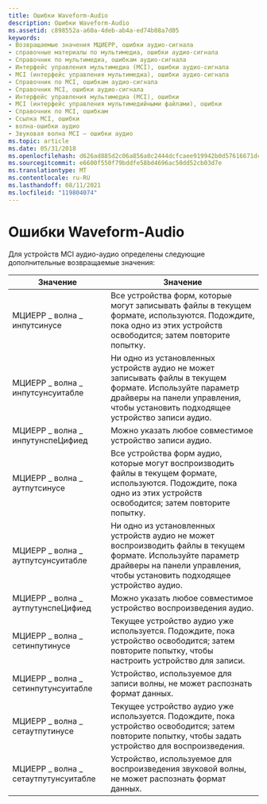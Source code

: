 ```yaml
---
title: Ошибки Waveform-Audio
description: Ошибки Waveform-Audio
ms.assetid: c898552a-a60a-4deb-ab4a-ed74b08a7d05
keywords:
- Возвращаемые значения МЦИЕРР, ошибки аудио-сигнала
- справочные материалы по мультимедиа, ошибки аудио-сигнала
- Справочник по мультимедиа, ошибкам аудио-сигнала
- Интерфейс управления мультимедиа (MCI), ошибки аудио-сигнала
- MCI (интерфейс управления мультимедиа), ошибки аудио-сигнала
- Справочник по MCI, ошибкам аудио-сигнала
- Справочник MCI, ошибки аудио-сигнала
- Интерфейс управления мультимедиа (MCI), ошибки
- MCI (интерфейс управления мультимедийными файлами), ошибки
- Справочник по MCI, ошибкам
- Ссылка MCI, ошибки
- волна-ошибки аудио
- Звуковая волна MCI — ошибки аудио
ms.topic: article
ms.date: 05/31/2018
ms.openlocfilehash: d626ad885d2c06a856a0c2444dcfcaee919942b0d57616671dc07d35a5acd062
ms.sourcegitcommit: e6600f550f79bddfe58bd4696ac50dd52cb03d7e
ms.translationtype: MT
ms.contentlocale: ru-RU
ms.lasthandoff: 08/11/2021
ms.locfileid: "119804074"
---
```

# <a name="waveform-audio-errors"></a>Ошибки Waveform-Audio

Для устройств MCI аудио-аудио определены следующие дополнительные возвращаемые значения:



| Значение                             | Значение                                                                                                                                                             |
|-----------------------------------|---------------------------------------------------------------------------------------------------------------------------------------------------------------------|
| МЦИЕРР \_ волна \_ инпутсинусе         | Все устройства форм, которые могут записывать файлы в текущем формате, используются. Подождите, пока одно из этих устройств освободится; затем повторите попытку.                              |
| МЦИЕРР \_ волна \_ инпутсунсуитабле    | Ни одно из установленных устройств аудио не может записывать файлы в текущем формате. Используйте параметр драйверы на панели управления, чтобы установить подходящее устройство записи аудио. |
| МЦИЕРР \_ волна \_ инпутунспеЦифиед    | Можно указать любое совместимое устройство записи аудио.                                                                                                           |
| МЦИЕРР \_ волна \_ аутпутсинусе        | Все устройства форм аудио, которые могут воспроизводить файлы в текущем формате, используются. Подождите, пока одно из этих устройств освободится; затем повторите попытку.                                |
| МЦИЕРР \_ волна \_ аутпутсунсуитабле   | Ни одно из установленных устройств аудио не может воспроизводить файлы в текущем формате. Используйте параметр драйверы на панели управления, чтобы установить подходящее устройство аудио.             |
| МЦИЕРР \_ волна \_ аутпутунспеЦифиед   | Можно указать любое совместимое устройство воспроизведения аудио.                                                                                                            |
| МЦИЕРР \_ волна \_ сетинпутинусе       | Текущее устройство аудио уже используется. Подождите, пока устройство освободится; затем повторите попытку, чтобы настроить устройство для записи.                                              |
| МЦИЕРР \_ волна \_ сетинпутунсуитабле  | Устройство, используемое для записи волны, не может распознать формат данных.                                                                                     |
| МЦИЕРР \_ волна \_ сетаутпутинусе      | Текущее устройство аудио уже используется. Подождите, пока устройство освободится; затем повторите попытку, чтобы задать устройство для воспроизведения.                                               |
| МЦИЕРР \_ волна \_ сетаутпутунсуитабле | Устройство, используемое для воспроизведения звуковой волны, не может распознать формат данных.                                                                                   |



 

 

 




